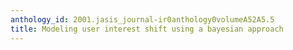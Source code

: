 ```yaml
---
anthology_id: 2001.jasis_journal-ir0anthology0volumeA52A5.5
title: Modeling user interest shift using a bayesian approach
---
```

